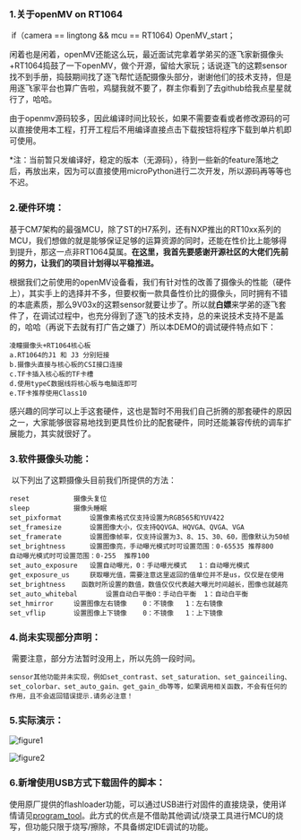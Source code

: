 ### 1.关于openMV on RT1064

​	if（camera == lingtong && mcu == RT1064)
 	 OpenMV_start；

​	闲着也是闲着，openMV还能这么玩，最近面试完拿着学弟买的逐飞家新摄像头+RT1064捣鼓了一下openMV，做个开源，留给大家玩；话说逐飞的这颗sensor找不到手册，捣鼓期间找了逐飞帮忙适配摄像头部分，谢谢他们的技术支持，但是用逐飞家平台也算广告啦，鸡腿我就不要了，群主你看到了去github给我点星星就行了，哈哈。

​	由于openmv源码较多，因此编译时间比较长，如果不需要查看或者修改源码的可以直接使用本工程，打开工程后不用编译直接点击下载按钮将程序下载到单片机即可使用。

​	*注：当前暂只发编译好，稳定的版本（无源码），待到一些新的feature落地之后，再放出来，因为可以直接使用microPython进行二次开发，所以源码再等等也不迟。

### 2.硬件环境：

​	基于CM7架构的最强MCU，除了ST的H7系列，还有NXP推出的RT10xx系列的MCU，我们想做的就是能够保证足够的运算资源的同时，还能在性价比上能够得到提升，那这一点非RT1064莫属。**在这里，我首先要感谢开源社区的大佬们先前的努力，让我们的项目计划得以平稳推进。**

​	根据我们之前使用的openMV设备看，我们有针对性的改善了摄像头的性能（硬件上），其实手上的选择并不多，但要权衡一款具备性价比的摄像头，同时拥有不错的本底素质，那么9V03x的这颗sensor就要让步了。所以就**白嫖**来学弟的逐飞套件了，在调试过程中，也充分得到了逐飞的技术支持，总的来说技术支持不是盖的，哈哈（再说下去就有打广告之嫌了）所以本DEMO的调试硬件特点如下：

```
凌瞳摄像头+RT1064核心板
a.RT1064的J1 和 J3 分别短接
b.摄像头直接与核心板的CSI接口连接
c.TF卡插入核心板的TF卡槽
d.使用typeC数据线将核心板与电脑连即可
e.TF卡推荐使用Class10
```

​	感兴趣的同学可以上手这套硬件，这也是暂时不用我们自己折腾的那套硬件的原因之一，大家能够很容易地找到更具性价比的配套硬件，同时还能兼容传统的调车扩展能力，其实就很好了。

### 3.软件摄像头功能：

​	以下列出了这颗摄像头目前我们所提供的方法：

```
reset 			摄像头复位
sleep			摄像头睡眠
set_pixformat		设置像素格式仅支持设置为RGB565和YUV422
set_framesize		设置图像大小，仅支持QQVGA、HQVGA、QVGA、VGA
set_framerate		设置图像帧率，仅支持设置为3、8、15、30、60，图像默认为50帧
set_brightness		设置图像亮，手动曝光模式时可设置范围：0-65535 推荐800  	自动曝光模式时可设置范围：0-255  推荐100
set_auto_exposure	设置自动曝光，0：手动曝光模式   1：自动曝光模式
get_exposure_us		获取曝光值，需要注意这里返回的值单位并不是us，仅仅是在使用set_brightness 	函数时所设置的数值，数值仅仅代表越大曝光时间越长，图像也就越亮
set_auto_whitebal		设置自动白平衡0：手动白平衡  1：自动白平衡
set_hmirror		设置图像左右镜像	0：不镜像	1：左右镜像
set_vflip		设置图像上下镜像	0：不镜像	1：上下镜像
```

### 4.尚未实现部分声明：

​	需要注意，部分方法暂时没用上，所以先鸽一段时间。

```
sensor其他功能并未实现，例如set_contrast、set_saturation、set_gainceiling、set_colorbar、set_auto_gain、get_gain_db等等，如果调用相关函数，不会有任何的作用，且不会返回错误提示.请务必注意！
```

### 5.实际演示：
![figure1](https://github.com/SphinxEVK/openMV_on_RT1064/blob/master/figures/%E4%BA%8C%E7%BB%B4%E7%A0%81%E8%AF%86%E5%88%AB.jpg)


![figure2](https://github.com/SphinxEVK/openMV_on_RT1064/blob/master/figures/%E9%A2%9C%E8%89%B2%E8%AF%86%E5%88%AB.jpg)

### 6.新增使用USB方式下载固件的脚本：
使用原厂提供的flashloader功能，可以通过USB进行对固件的直接烧录，使用详情请见[program_tool](https://github.com/SphinxEVK/openMV_on_RT1064/blob/master/program_tool)。此方式的优点是不借助其他调试/烧录工具进行MCU的烧写，但功能只限于烧写/擦除，不具备绑定IDE调试的功能。
